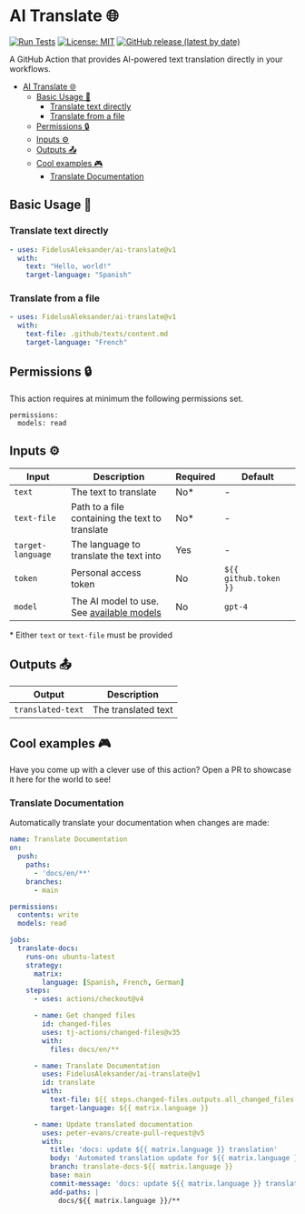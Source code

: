 # AI Translate :globe_with_meridians:

[![Run Tests](https://github.com/FidelusAleksander/ai-translate/actions/workflows/test.yml/badge.svg)](https://github.com/FidelusAleksander/ai-translate/actions/workflows/test.yml)
[![License: MIT](https://img.shields.io/badge/License-MIT-yellow.svg)](https://opensource.org/licenses/MIT)
[![GitHub release (latest by date)](https://img.shields.io/github/v/release/FidelusAleksander/ai-translate)](https://github.com/FidelusAleksander/ai-translate/releases)

A GitHub Action that provides AI-powered text translation directly in your workflows.

- [AI Translate :globe_with_meridians:](#ai-translate-globe_with_meridians)
  - [Basic Usage 🚀](#basic-usage-)
    - [Translate text directly](#translate-text-directly)
    - [Translate from a file](#translate-from-a-file)
  - [Permissions 🔒](#permissions-)
  - [Inputs ⚙️](#inputs-️)
  - [Outputs 📤](#outputs-)
  - [Cool examples 🎮](#cool-examples-)
    - [Translate Documentation](#translate-documentation)

## Basic Usage 🚀

### Translate text directly

```yaml
- uses: FidelusAleksander/ai-translate@v1
  with:
    text: "Hello, world!"
    target-language: "Spanish"
```

### Translate from a file

```yaml
- uses: FidelusAleksander/ai-translate@v1
  with:
    text-file: .github/texts/content.md
    target-language: "French"
```

## Permissions 🔒

This action requires at minimum the following permissions set.

```
permissions:
  models: read
```

## Inputs ⚙️

| Input | Description | Required | Default |
|-------|-------------|----------|---------|
| `text` | The text to translate | No* | - |
| `text-file` | Path to a file containing the text to translate | No* | - |
| `target-language` | The language to translate the text into | Yes | - |
| `token` | Personal access token | No | `${{ github.token }}` |
| `model` | The AI model to use. See [available models](https://github.com/marketplace?type=models) | No | `gpt-4` |

\* Either `text` or `text-file` must be provided

## Outputs 📤

| Output | Description |
|--------|-------------|
| `translated-text` | The translated text |

## Cool examples 🎮

Have you come up with a clever use of this action? Open a PR to showcase it here for the world to see!

### Translate Documentation

Automatically translate your documentation when changes are made:

```yaml
name: Translate Documentation
on:
  push:
    paths:
      - 'docs/en/**'
    branches:
      - main

permissions:
  contents: write
  models: read

jobs:
  translate-docs:
    runs-on: ubuntu-latest
    strategy:
      matrix:
        language: [Spanish, French, German]
    steps:
      - uses: actions/checkout@v4

      - name: Get changed files
        id: changed-files
        uses: tj-actions/changed-files@v35
        with:
          files: docs/en/**

      - name: Translate Documentation
        uses: FidelusAleksander/ai-translate@v1
        id: translate
        with:
          text-file: ${{ steps.changed-files.outputs.all_changed_files }}
          target-language: ${{ matrix.language }}

      - name: Update translated documentation
        uses: peter-evans/create-pull-request@v5
        with:
          title: 'docs: update ${{ matrix.language }} translation'
          body: 'Automated translation update for ${{ matrix.language }} documentation'
          branch: translate-docs-${{ matrix.language }}
          base: main
          commit-message: 'docs: update ${{ matrix.language }} translation'
          add-paths: |
            docs/${{ matrix.language }}/**
```
